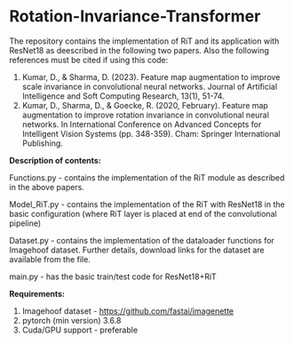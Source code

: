 # Rotation-Invariance-Transformer
The repository contains the implementation of RiT and its application with ResNet18 as deescribed in the following two papers. Also the following references must be cited if using this code:

1. Kumar, D., & Sharma, D. (2023). Feature map augmentation to improve scale invariance in convolutional neural networks. Journal of Artificial Intelligence and Soft Computing Research, 13(1), 51-74.
2. Kumar, D., Sharma, D., & Goecke, R. (2020, February). Feature map augmentation to improve rotation invariance in convolutional neural networks. In International Conference on Advanced Concepts for Intelligent Vision Systems (pp. 348-359). Cham: Springer International Publishing.

**Description of contents:**

Functions.py - contains the implementation of the RiT module as described in the above papers.

Model_RiT.py - contains the implementation of the RiT with ResNet18 in the basic configuration (where RiT layer is placed at end of the convolutional pipeline)

Dataset.py - contains the implementation of the dataloader functions for Imagehoof dataset. Further details, download links for the dataset are available from the file.

main.py - has the basic train/test code for ResNet18+RiT 

**Requirements:**
1. Imagehoof dataset - https://github.com/fastai/imagenette
2. pytorch (min version) 3.6.8
3. Cuda/GPU support - preferable


